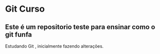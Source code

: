 # Git Curso 

## Este é um repositorio teste para ensinar como o git funfa 

Estudando Git , inicialmente fazendo alterações.
